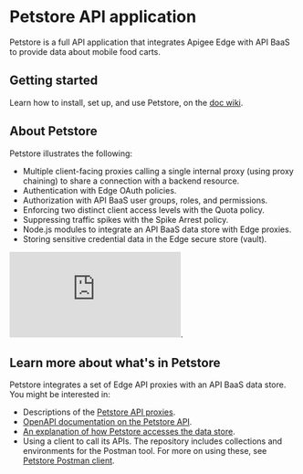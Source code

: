 # Petstore API application

Petstore is a full API application that integrates Apigee Edge with API BaaS to provide data about mobile food carts.

## Getting started

Learn how to install, set up, and use Petstore, on the [doc wiki](https://github.com/apigee/streetcarts/wiki).

## About Petstore

Petstore illustrates the following:

* Multiple client-facing proxies calling a single internal proxy (using proxy chaining) to share a connection with a backend resource.
* Authentication with Edge OAuth policies.
* Authorization with API BaaS user groups, roles, and permissions.
* Enforcing two distinct client access levels with the Quota policy.
* Suppressing traffic spikes with the Spike Arrest policy.
* Node.js modules to integrate an API BaaS data store with Edge proxies.
* Storing sensitive credential data in the Edge secure store (vault).

![Petstore diagram](https://github.com/campbebc/BaaSpetstore/blob/master/Petstore-Data-Flow.pdf).


## Learn more about what's in Petstore

Petstore integrates a set of Edge API proxies with an API BaaS data store. You might be interested in:

* Descriptions of the [Petstore API proxies](https://github.com/campbebc/petstore/tree/master/petstore/proxies/src/gateway).
* [OpenAPI documentation on the Petstore API](https://github.com/campbebc/petstore/tree/master/petstore/specs/openapi).
* [An explanation of how Petstore accesses the data store](https://github.com/apigee/streetcarts/tree/master/streetcarts/proxies/src/gateway/data-manager).
* Using a client to call its APIs. The repository includes collections and environments for the Postman tool. For more on using these, see [Petstore Postman client](https://github.com/apigee/streetcarts/tree/master/streetcarts/clients/postman).

